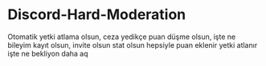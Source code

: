 # Discord-Hard-Moderation
Otomatik yetki atlama olsun, ceza yedikçe puan düşme olsun, işte ne bileyim kayıt olsun, invite olsun stat olsun hepsiyle puan eklenir yetki atlanır işte ne bekliyon daha aq
